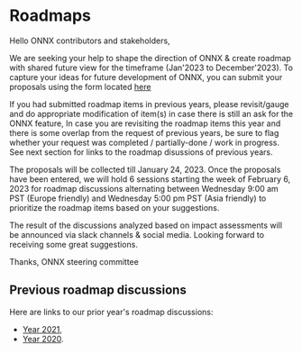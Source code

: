 # Roadmaps

Hello ONNX contributors and stakeholders,

We are seeking your help to shape the direction of ONNX & create roadmap with shared future view for the timeframe (Jan'2023 to December'2023). To capture your ideas for future development of ONNX, you can submit your proposals using the form located [here](https://forms.microsoft.com/r/d2ZcPgzwSV)

If you had submitted roadmap items in previous years, please revisit/gauge and do appropriate modification of item(s) in case there is still an ask for the ONNX feature, In case you are revisiting the roadmap items this year and there is some overlap from the request of previous years, be sure to flag whether your request was completed / partially-done / work in progress. See next section for links to the roadmap disussions of previous years.

The proposals will be collected till January 24, 2023. Once the proposals have been entered, we will hold 6 sessions starting the week of February 6, 2023 for roadmap discussions alternating between Wednesday 9:00 am PST (Europe friendly) and Wednesday 5:00 pm PST (Asia friendly) to prioritize the roadmap items based on your suggestions.

The result of the discussions analyzed based on impact assessments will be announced via slack channels & social media.
Looking forward to receiving some great suggestions.

Thanks,
ONNX steering committee

## Previous roadmap discussions

Here are links to our prior year's roadmap discussions:
* [Year 2021](2021.md),
* [Year 2020](2020.md).

